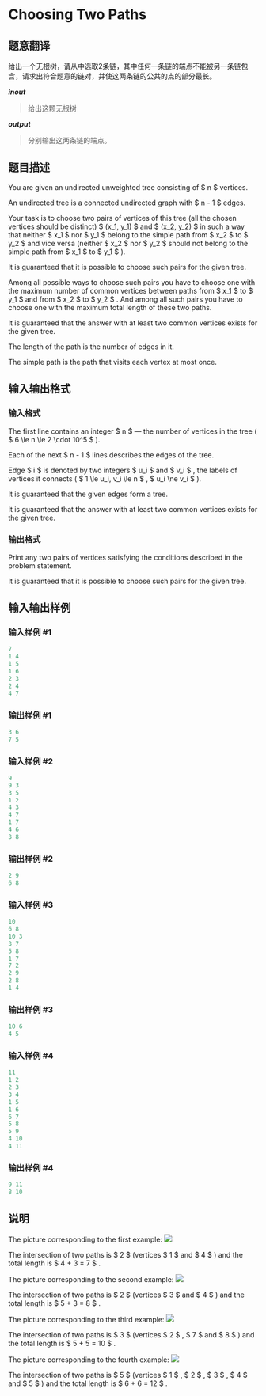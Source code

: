 # Choosing Two Paths

## 题意翻译

给出一个无根树，请从中选取$2$条链，其中任何一条链的端点不能被另一条链包含，请求出符合题意的链对，并使这两条链的公共的点的部分最长。

***inout***

>给出这颗无根树

***output***

>分别输出这两条链的端点。

## 题目描述

You are given an undirected unweighted tree consisting of $ n $ vertices.

An undirected tree is a connected undirected graph with $ n - 1 $ edges.

Your task is to choose two pairs of vertices of this tree (all the chosen vertices should be distinct) $ (x_1, y_1) $ and $ (x_2, y_2) $ in such a way that neither $ x_1 $ nor $ y_1 $ belong to the simple path from $ x_2 $ to $ y_2 $ and vice versa (neither $ x_2 $ nor $ y_2 $ should not belong to the simple path from $ x_1 $ to $ y_1 $ ).

It is guaranteed that it is possible to choose such pairs for the given tree.

Among all possible ways to choose such pairs you have to choose one with the maximum number of common vertices between paths from $ x_1 $ to $ y_1 $ and from $ x_2 $ to $ y_2 $ . And among all such pairs you have to choose one with the maximum total length of these two paths.

It is guaranteed that the answer with at least two common vertices exists for the given tree.

The length of the path is the number of edges in it.

The simple path is the path that visits each vertex at most once.

## 输入输出格式

### 输入格式

The first line contains an integer $ n $ — the number of vertices in the tree ( $ 6 \le n \le 2 \cdot 10^5 $ ).

Each of the next $ n - 1 $ lines describes the edges of the tree.

Edge $ i $ is denoted by two integers $ u_i $ and $ v_i $ , the labels of vertices it connects ( $ 1 \le u_i, v_i \le n $ , $ u_i \ne v_i $ ).

It is guaranteed that the given edges form a tree.

It is guaranteed that the answer with at least two common vertices exists for the given tree.

### 输出格式

Print any two pairs of vertices satisfying the conditions described in the problem statement.

It is guaranteed that it is possible to choose such pairs for the given tree.

## 输入输出样例

### 输入样例 #1

```cpp
7
1 4
1 5
1 6
2 3
2 4
4 7

```
### 输出样例 #1

```cpp
3 6
7 5

```
### 输入样例 #2

```cpp
9
9 3
3 5
1 2
4 3
4 7
1 7
4 6
3 8

```
### 输出样例 #2

```cpp
2 9
6 8

```
### 输入样例 #3

```cpp
10
6 8
10 3
3 7
5 8
1 7
7 2
2 9
2 8
1 4

```
### 输出样例 #3

```cpp
10 6
4 5

```
### 输入样例 #4

```cpp
11
1 2
2 3
3 4
1 5
1 6
6 7
5 8
5 9
4 10
4 11

```
### 输出样例 #4

```cpp
9 11
8 10

```
## 说明

The picture corresponding to the first example: ![](https://cdn.luogu.com.cn/upload/vjudge_pic/CF1073F/240c81d8c0649c71ee92437821440e7761310fb9.png)

The intersection of two paths is $ 2 $ (vertices $ 1 $ and $ 4 $ ) and the total length is $ 4 + 3 = 7 $ .

The picture corresponding to the second example: ![](https://cdn.luogu.com.cn/upload/vjudge_pic/CF1073F/6c389544ddcc0274094aa4810ea900c37e29670a.png)

The intersection of two paths is $ 2 $ (vertices $ 3 $ and $ 4 $ ) and the total length is $ 5 + 3 = 8 $ .

The picture corresponding to the third example: ![](https://cdn.luogu.com.cn/upload/vjudge_pic/CF1073F/607ccb06ab07d0cf6650c7e34cf624c5db33512a.png)

The intersection of two paths is $ 3 $ (vertices $ 2 $ , $ 7 $ and $ 8 $ ) and the total length is $ 5 + 5 = 10 $ .

The picture corresponding to the fourth example: ![](https://cdn.luogu.com.cn/upload/vjudge_pic/CF1073F/a19a0cf4ee91bef5fa339fd3d828a321e8d550f5.png)

The intersection of two paths is $ 5 $ (vertices $ 1 $ , $ 2 $ , $ 3 $ , $ 4 $ and $ 5 $ ) and the total length is $ 6 + 6 = 12 $ .

